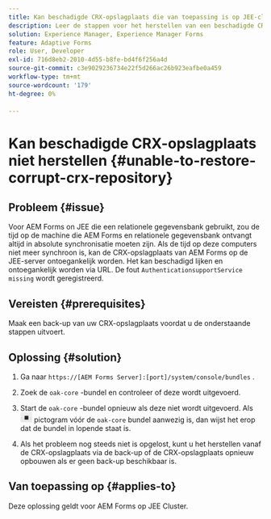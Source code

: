 ```yaml
---
title: Kan beschadigde CRX-opslagplaats die van toepassing is op JEE-clusterserver niet herstellen
description: Leer de stappen voor het herstellen van een beschadigde CRX-opslagplaats.
solution: Experience Manager, Experience Manager Forms
feature: Adaptive Forms
role: User, Developer
exl-id: 716d8eb2-2010-4d55-b8fe-bd4f6f256a4d
source-git-commit: c3e9029236734e22f5d266ac26b923eafbe0a459
workflow-type: tm+mt
source-wordcount: '179'
ht-degree: 0%

---
```


# Kan beschadigde CRX-opslagplaats niet herstellen {#unable-to-restore-corrupt-crx-repository}

## Probleem {#issue}

Voor AEM Forms on JEE die een relationele gegevensbank gebruikt, zou de tijd op de machine die AEM Forms en relationele gegevensbank ontvangt altijd in absolute synchronisatie moeten zijn. Als de tijd op deze computers niet meer synchroon is, kan de CRX-opslagplaats van AEM Forms op de JEE-server ontoegankelijk worden. Het kan beschadigd lijken en ontoegankelijk worden via URL. De fout `AuthenticationsupportService missing` wordt geregistreerd.

## Vereisten {#prerequisites}

Maak een back-up van uw CRX-opslagplaats voordat u de onderstaande stappen uitvoert.

## Oplossing {#solution}

1. Ga naar `https://[AEM Forms Server]:[port]/system/console/bundles` .

1. Zoek de `oak-core` -bundel en controleer of deze wordt uitgevoerd.

1. Start de `oak-core` -bundel opnieuw als deze niet wordt uitgevoerd. Als ![ de knoop van de Pauze ](/help/forms/using/assets/stop.png) pictogram vóór de `oak-core` bundel aanwezig is, dan wijst het erop dat de bundel in lopende staat is.

1. Als het probleem nog steeds niet is opgelost, kunt u het herstellen vanaf de CRX-opslagplaats via de back-up of de CRX-opslagplaats opnieuw opbouwen als er geen back-up beschikbaar is.


## Van toepassing op {#applies-to}

Deze oplossing geldt voor AEM Forms op JEE Cluster.
